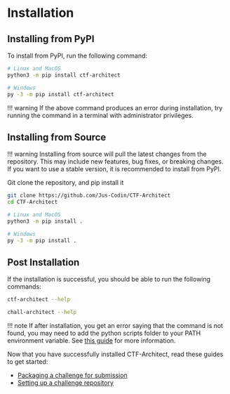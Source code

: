 # Installation

## Installing from PyPI

To install from PyPI, run the following command:

```bash
# Linux and MacOS
python3 -m pip install ctf-architect

# Windows
py -3 -m pip install ctf-architect
```
!!! warning
    If the above command produces an error during installation, try running the command in a terminal with administrator privileges.


## Installing from Source

!!! warning
    Installing from source will pull the latest changes from the repository. This may include new features, bug fixes, or breaking changes. If you want to use a stable version, it is recommended to install from PyPI.

Git clone the repository, and pip install it
  
```bash
git clone https://github.com/Jus-Codin/CTF-Architect
cd CTF-Architect

# Linux and MacOS
python3 -m pip install .

# Windows
py -3 -m pip install .
```

## Post Installation

If the installation is successful, you should be able to run the following commands:

```bash
ctf-architect --help

chall-architect --help
```

!!! note
    If after installation, you get an error saying that the command is not found, you may need to add the python scripts folder to your PATH environment variable. See [this guide](https://realpython.com/add-python-to-path/) for more information.

Now that you have successfully installed CTF-Architect, read these guides to get started:

- [Packaging a challenge for submission](./packaging-challenges.md)
- [Setting up a challenge repository](./repository-setup.md)
